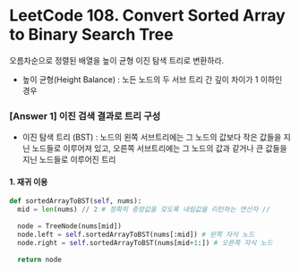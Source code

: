 # LeetCode 108. Convert Sorted Array to Binary Search Tree
오름차순으로 정렬된 배열을 높이 균형 이진 탐색 트리로 변환하라.
+ 높이 균형(Height Balance) : 노든 노드의 두 서브 트리 간 깊이 차이가 1 이하인 경우

### [Answer 1] 이진 검색 결과로 트리 구성 
+ 이진 탐색 트리 (BST) : 노드의 왼쪽 서브트리에는 그 노드의 값보다 작은 값들을 지닌 노드들로 이루어져 있고, 오른쪽 서브트리에는 그 노드의 값과 같거나 큰 값들을 지닌 노드들로 이루어진 트리
#### 1. 재귀 이용  
```python
def sortedArrayToBST(self, nums):
  mid = len(nums) // 2 # 정확히 중앙값을 갖도록 내림값을 리턴하는 연산자 //
  
  node = TreeNode(nums[mid])
  node.left = self.sortedArrayToBST(nums[:mid]) # 왼쪽 자식 노드
  node.right = self.sortedArrayToBST(nums[mid+1:]) # 오른쪽 자식 노드
  
  return node
```
